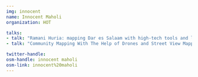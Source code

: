 ```yaml
---
img: innocent
name: Innocent Maholi
organization: HOT

talks: 
- talk: "Ramani Huria: mapping Dar es Salaam with high-tech tools and local communities"
- talk: "Community Mapping With The Help of Drones and Street View Mapping"

twitter-handle:
osm-handle: innocent maholi
osm-link: innocent%20maholi
---
```

